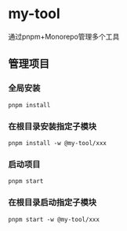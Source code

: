 # my-tool
通过pnpm+Monorepo管理多个工具

## 管理项目

### 全局安装
```
pnpm install
``` 

### 在根目录安装指定子模块
```
pnpm install -w @my-tool/xxx
```
### 启动项目
```
pnpm start
```
### 在根目录启动指定子模块
```
pnpm start -w @my-tool/xxx
```